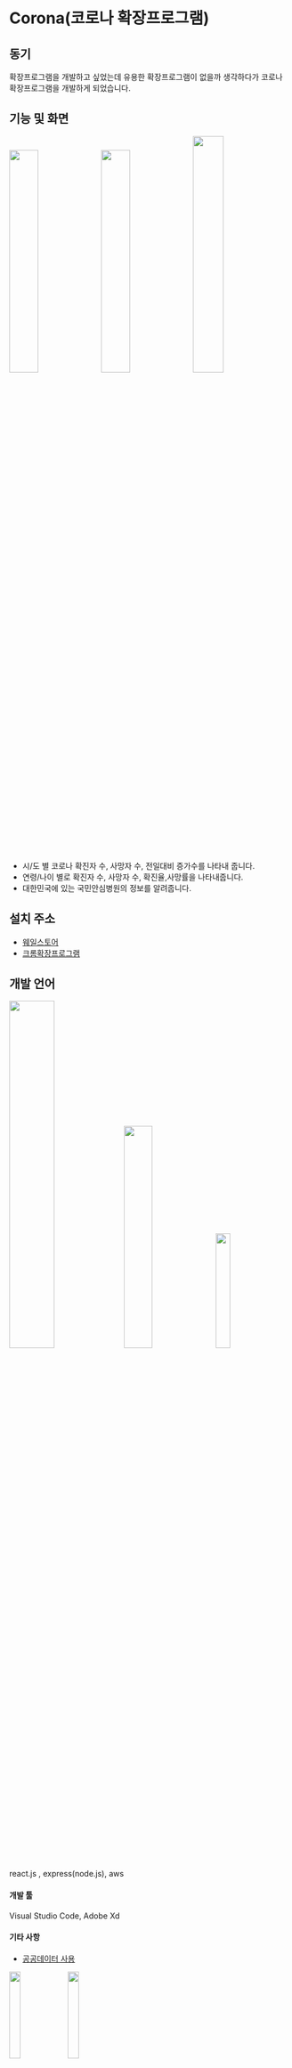 # Corona(코로나 확장프로그램)

## 동기

확장프로그램을 개발하고 싶었는데 유용한 확장프로그램이 없을까 생각하다가 코로나 확장프로그램을 개발하게 되었습니다.

## 기능 및 화면
<div>
<img src="https://user-images.githubusercontent.com/52942411/100828866-7314f900-34a3-11eb-9959-81ad7ffa4c7a.PNG" width="32%" />
<img src="https://user-images.githubusercontent.com/52942411/100828868-73ad8f80-34a3-11eb-9f73-1a5e19d12db3.PNG" width="32%" />
<img src="https://user-images.githubusercontent.com/52942411/100828870-74462600-34a3-11eb-9f52-10e1d9b17a67.PNG" width="33%" />
</div>

- 시/도 별 코로나 확진자 수, 사망자 수, 전일대비 증가수를 나타내 줍니다.
- 연령/나이 별로 확진자 수, 사망자 수, 확진율,사망률을 나타내줍니다.
- 대한민국에 있는 국민안심병원의 정보를 알려줍니다.

## 설치 주소
- [웨일스토어](https://store.whale.naver.com/detail/mhckekopiffchnhkofoaldgdkobadajg)
- [크롬확장프로그램](https://store.whale.naver.com/detail/mhckekopiffchnhkofoaldgdkobadajg)

## 개발 언어
<div>
<img src="https://user-images.githubusercontent.com/52942411/101300928-914f7000-387a-11eb-84a1-1f417e327864.jpg" width="40%" />
<img src="https://user-images.githubusercontent.com/52942411/101300927-90b6d980-387a-11eb-9c6b-e1dbf2102216.png" width="32%" />
<img src="https://user-images.githubusercontent.com/52942411/101300924-901e4300-387a-11eb-9268-9b75bc11a1be.png" width="23%" />
</div>
react.js , express(node.js), aws


#### 개발 툴
Visual Studio Code, Adobe Xd


#### 기타 사항
- [공공데이터 사용](https://www.data.go.kr/)
<img src="https://user-images.githubusercontent.com/52942411/100828632-e5390e00-34a2-11eb-9361-619b8cb4cbd2.png" width="20%" />
<img src="https://user-images.githubusercontent.com/52942411/100828689-013caf80-34a3-11eb-9d31-4347833ceb75.jpg" width="20%" />
